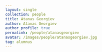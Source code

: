 ```yaml
---
layout: single
collection: people
title: Atanas Georgiev
author: Atanas Georgiev
author_profile: true
permalink: /people/atanasgeorgiev
avatar: /images/people/atanasgeorgiev.jpg
tag: alumnus
---
```


